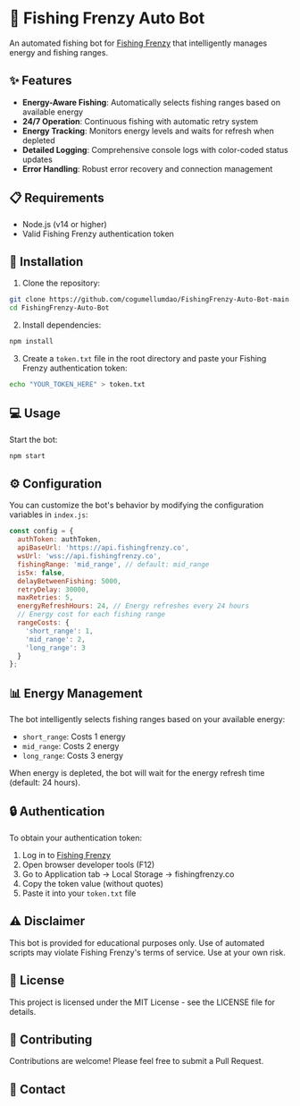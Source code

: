 # 🎣 Fishing Frenzy Auto Bot

An automated fishing bot for [Fishing Frenzy](https://fishingfrenzy.co/) that intelligently manages energy and fishing ranges.

## ✨ Features

- **Energy-Aware Fishing**: Automatically selects fishing ranges based on available energy
- **24/7 Operation**: Continuous fishing with automatic retry system
- **Energy Tracking**: Monitors energy levels and waits for refresh when depleted
- **Detailed Logging**: Comprehensive console logs with color-coded status updates
- **Error Handling**: Robust error recovery and connection management

## 📋 Requirements

- Node.js (v14 or higher)
- Valid Fishing Frenzy authentication token

## 🚀 Installation

1. Clone the repository:
```bash
git clone https://github.com/cogumellumdao/FishingFrenzy-Auto-Bot-main.git
cd FishingFrenzy-Auto-Bot
```

2. Install dependencies:
```bash
npm install
```

3. Create a `token.txt` file in the root directory and paste your Fishing Frenzy authentication token:
```bash
echo "YOUR_TOKEN_HERE" > token.txt
```

## 💻 Usage

Start the bot:
```bash
npm start
```

## ⚙️ Configuration

You can customize the bot's behavior by modifying the configuration variables in `index.js`:

```javascript
const config = {
  authToken: authToken,
  apiBaseUrl: 'https://api.fishingfrenzy.co',
  wsUrl: 'wss://api.fishingfrenzy.co',
  fishingRange: 'mid_range', // default: mid_range
  is5x: false,
  delayBetweenFishing: 5000,
  retryDelay: 30000,
  maxRetries: 5,
  energyRefreshHours: 24, // Energy refreshes every 24 hours
  // Energy cost for each fishing range
  rangeCosts: {
    'short_range': 1,
    'mid_range': 2,
    'long_range': 3
  }
};
```

## 📊 Energy Management

The bot intelligently selects fishing ranges based on your available energy:
- `short_range`: Costs 1 energy
- `mid_range`: Costs 2 energy
- `long_range`: Costs 3 energy

When energy is depleted, the bot will wait for the energy refresh time (default: 24 hours).

## 🔒 Authentication

To obtain your authentication token:
1. Log in to [Fishing Frenzy](https://fishingfrenzy.co/)
2. Open browser developer tools (F12)
3. Go to Application tab → Local Storage → fishingfrenzy.co
4. Copy the token value (without quotes)
5. Paste it into your `token.txt` file

## ⚠️ Disclaimer

This bot is provided for educational purposes only. Use of automated scripts may violate Fishing Frenzy's terms of service. Use at your own risk.

## 📜 License

This project is licensed under the MIT License - see the LICENSE file for details.

## 🤝 Contributing

Contributions are welcome! Please feel free to submit a Pull Request.

## 📧 Contact
